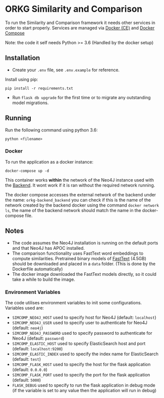 # ORKG Similarity and Comparison

To run the Similarity and Comparison framework it needs other services in order to start properly.
Services are managed via [Docker (CE)](https://www.docker.com/community-edition) and [Docker Compose](https://docs.docker.com/compose/)

Note: the code it self needs Python >= 3.6 (Handled by the docker setup)

## Installation

- Create your `.env` file, see `.env.example` for reference.

Install using pip:

    pip install -r requirements.txt

- Run `flask db upgrade` for the first time or to migrate any outstanding model migrations.

## Running 
Run the following command using python 3.6:

    python <filename>
    
### Docker
To run the application as a docker instance:

    docker-compose up -d
    
This container works **within** the network of the Neo4J instance used with the [Backend](https://gitlab.com/TIBHannover/orkg/orkg-backend). It wont work if it is ran without the required network running.

The docker compose accesses the external network of the backend under the name: `orkg-backend_backend` you can check if this is the name of the network created by the backend docker using the command `docker network ls`, the name of the backend network should match the name in the docker-compose file.

## Notes
* The code assumes the Neo4J installation is running on the default ports and that Neo4J has APOC installed.
* The comparison functionality uses FastText word embeddings to compute similarities. Pretrained binary models of [FastText](https://dl.fbaipublicfiles.com/fasttext/vectors-crawl/cc.en.300.bin.gz) (4.5GB) should be downloaded and placed in a `data` folder. (This is done by the Dockerfile automatically)
* The docker image downloaded the FastText models directly, so it could take a while to build the image.

### Environment Variables
The code utilises environment variables to init some configurations. Variables used are: 
* `SIMCOMP_NEO4J_HOST` used to specify host for Neo4J (default: `localhost`)
* `SIMCOMP_NEO4J_USER` used to specify user to authenticate for Neo4J (default: `neo4j`)
* `SIMCOMP_NEO4J_PASSWORD` used to specify password to authenticate for Neo4J (default: `password`)
* `SIMCOMP_ELASTIC_HOST` used to specify ElasticSearch host and port (default: `localhost:9200`)
* `SIMCOMP_ELASTIC_INDEX` used to specify the index name for ElasticSearch (default: `test`)
* `SIMCOMP_FLASK_HOST` used to specify the host for the flask application (default: `0.0.0.0`)
* `SIMCOMP_FLASK_PORT` used to specify the port for the flask application (default: `5000`)
* `FLASK_DEBUG` used to specify to run the flask application in debug mode (if the variable is set to any value then the application will run in debug)